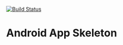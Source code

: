 [![Build Status](https://travis-ci.org/Qase/AndroidAppSkeleton.svg?branch=master)](https://travis-ci.org/Qase/AndroidAppSkeleton)

# Android App Skeleton
